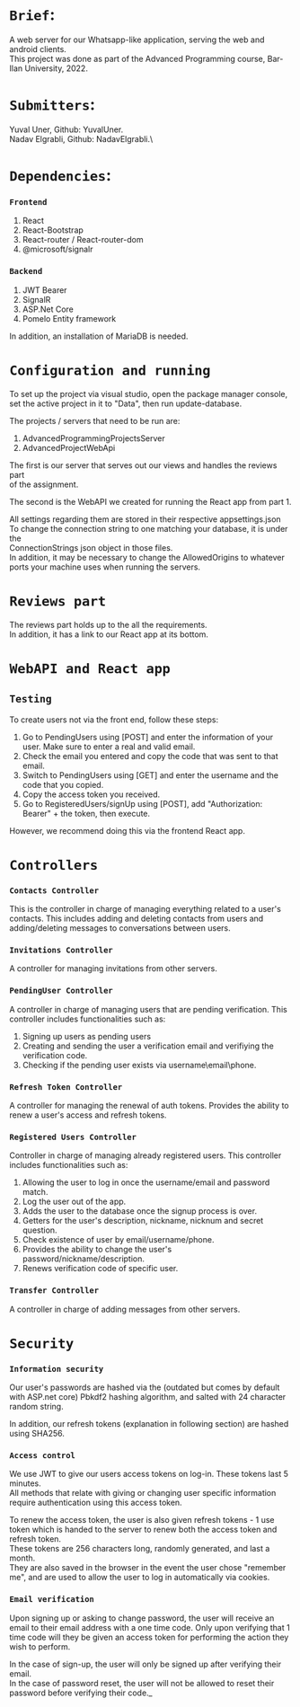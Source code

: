 # `Brief`:
A web server for our Whatsapp-like application, serving the web and android clients.\
This project was done as part of the Advanced Programming course, Bar-Ilan University, 2022.

# `Submitters`:
Yuval Uner, Github: YuvalUner.\
Nadav Elgrabli, Github: NadavElgrabli.\

# `Dependencies`:
### `Frontend`
1. React
2. React-Bootstrap
3. React-router / React-router-dom
4. @microsoft/signalr

### `Backend`
1. JWT Bearer
2. SignalR
3. ASP.Net Core
4. Pomelo Entity framework

In addition, an installation of MariaDB is needed.

# `Configuration and running`

To set up the project via visual studio, open the package manager console, set the active
project in it to "Data", then run update-database.

The projects / servers that need to be run are:
1. AdvancedProgrammingProjectsServer
2. AdvancedProjectWebApi

The first is our server that serves out our views and handles the reviews part\
of the assignment.

The second is the WebAPI we created for running the React app from part 1.

All settings regarding them are stored in their respective appsettings.json\
To change the connection string to one matching your database, it is under the\
ConnectionStrings json object in those files.\
In addition, it may be necessary to change the AllowedOrigins to whatever
ports your machine uses when running the servers.

# `Reviews part`

The reviews part holds up to the all the requirements.\
In addition, it has a link to our React app at its bottom.

# `WebAPI and React app`
## `Testing`
To create users not via the front end, follow these steps:
1. Go to PendingUsers using [POST] and enter the information of your user. Make sure to enter a real and valid email.
2. Check the email you entered and copy the code that was sent to that email.
3. Switch to PendingUsers using [GET] and enter the username and the code that you copied.
4. Copy the access token you received.
5. Go to RegisteredUsers/signUp using [POST], add "Authorization: Bearer" + the token, then execute.

However, we recommend doing this via the frontend React app.

# `Controllers`

### `Contacts Controller`
This is the controller in charge of managing everything related to a user's contacts.
This includes adding and deleting contacts from users and adding/deleting messages to conversations between users.

### `Invitations Controller`
A controller for managing invitations from other servers.

### `PendingUser Controller`
A controller in charge of managing users that are pending verification.
This controller includes functionalities such as:
1. Signing up users as pending users
2. Creating and sending the user a verification email and verifiying the verification code.
3. Checking if the pending user exists via username\email\phone.

### `Refresh Token Controller`
A controller for managing the renewal of auth tokens.
Provides the ability to renew a user's access and refresh tokens.

### `Registered Users Controller`
Controller in charge of managing already registered users.
This controller includes functionalities such as:
1. Allowing the user to log in once the username/email and password match.
2. Log the user out of the app.
3. Adds the user to the database once the signup process is over.
4. Getters for the user's description, nickname, nicknum and secret question.
5. Check existence of user by email/username/phone.
6. Provides the ability to change the user's password/nickname/description.
7. Renews verification code of specific user.

### `Transfer Controller`
A controller in charge of adding messages from other servers.

# `Security`
### `Information security`
Our user's passwords are hashed via the (outdated but comes by default with ASP.net core)
Pbkdf2 hashing algorithm, and salted with 24 character random string.

In addition, our refresh tokens (explanation in following section) are hashed using SHA256.

### `Access control`
We use JWT to give our users access tokens on log-in. These tokens last 5 minutes.\
All methods that relate with giving or changing user specific information require authentication
using this access token.

To renew the access token, the user is also given refresh tokens - 1 use token which is handed
to the server to renew both the access token and refresh token.\
These tokens are 256 characters long, randomly generated, and last a month.\
They are also saved in the browser in the event the user chose "remember me", and are used
to allow the user to log in automatically via cookies.

### `Email verification`
Upon signing up or asking to change password, the user will receive an email to their email address
with a one time code.
Only upon verifying that 1 time code will they be given an access token for performing the action they wish to perform.

In the case of sign-up, the user will only be signed up after verifying their email.\
In the case of password reset, the user will not be allowed to reset their password before verifying their code._

